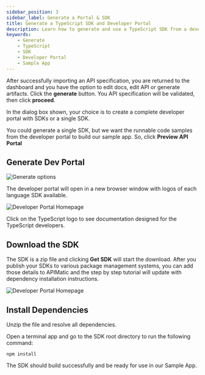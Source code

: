 ```yaml
---
sidebar_position: 3
sidebar_label: Generate a Portal & SDK
title: Generate a TypeScript SDK and Developer Portal
description: Learn how to generate and use a TypeScript SDK from a developer portal. Follow the steps to preview the API portal, download the SDK, install dependencies, and build the SDK for use in a sample app. Get runnable code samples to help build your application.
keywords:
    - Generate
    - TypeScript
    - SDK
    - Developer Portal
    - Sample App
---
```


After successfully importing an API specification, you are returned to the dashboard and you have the option to edit docs, edit API or generate artifacts.  Click the **generate** button. You API specification will be validated, then click **proceed**.

In the dialog box shown, your choice is to create a complete developer portal with SDKs or a single SDK.

You could generate a single SDK, but we want the runnable code samples from the developer portal to build our sample app. So, click **Preview API Portal**

## Generate Dev Portal

![Generate options](/img/apimatic-generate-options.png)


The developer portal will open in a new browser window with logos of each language SDK available.

![Developer Portal Homepage](/img/apimatic-devportal-homepage.png)

Click on the TypeScript logo to see documentation designed for the TypeScript developers.

## Download the SDK

The SDK is a zip file and clicking **Get SDK** will start the download. After you publish your SDKs to various package management systems, you can add those details to APIMatic and the step by step tutorial will update with dependency installation instructions. 

![Developer Portal Homepage](/img/apimatic-devportal-typescript.png)

## Install Dependencies

Unzip the file and resolve all dependencies. 

Open a terminal app and go to the SDK root directory to run the following command:

```
npm install
```

The SDK should build successfully and be ready for use in our Sample App.